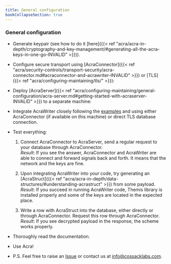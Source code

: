 ```yaml
---
title: General configuration
bookCollapseSection: true
---
```


### General configuration
- Generate keypair (see how to do it [here]({{< ref "acra/acra-in-depth/cryptography-and-key-management/#generating-all-the-acra-keys-in-one-go-INVALID" >}})).
- Configure secure transport using [AcraConnector]({{< ref "acra/security-controls/transport-security/acra-connector.md#acraconnector-and-acrawriter-INVALID" >}}) or [TLS]({{< ref "acra/configuring-maintaining/tls/" >}}):
- Deploy [AcraServer]({{< ref "acra/configuring-maintaining/general-configuration/acra-server.md#getting-started-with-acraserver-INVALID" >}}) to a separate machine:
- Integrate AcraWriter closely following the [examples](https://github.com/cossacklabs/acra/tree/master/examples) and using either AcraConnector (if available on this machine) or direct TLS database connection.
- Test everything:

  1. Connect AcraConnector to AcraServer, send a regular request to your database through AcraConnector.<br/>_Result_: If you see the answer, AcraConnector and AcraWriter are able to connect and forward signals back and forth. It means that the network and the keys are fine.

  2. Upon integrating AcraWriter into your code, try generating an [AcraStruct]({{< ref "acra/acra-in-depth/data-structures/#understanding-acrastruct" >}}) from some payload.<br/>_Result_: If you succeed in running AcraWriter code, Themis library is installed properly and some of the keys are located in the expected place.

  3. Write a row with AcraStruct into the database, either directly or through AcraConnector. Request this row through AcraConnector.<br/>_Result_: If you see decrypted payload in the response, the scheme works properly.

- Thoroughly read the documentation.
- Use Acra!
- P.S. Feel free to raise an [Issue](https://github.com/cossacklabs/acra/issues) or contact us at [info@cossacklabs.com](mailto:info@cossacklabs.com).